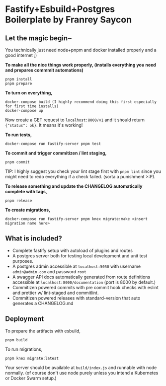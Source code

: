 # Fastify+Esbuild+Postgres Boilerplate by Franrey Saycon

## Let the magic begin~
You technically just need node+pnpm and docker installed properly and a good internet ;)

**To make all the nice things work properly, (installs everything you need and prepares commmit automations)**
```
pnpm install
pnpm prepare
```

**To turn on everything,**
```
docker-compose build (I highly recommend doing this first especially for first time installs)
docker-compose up
```

Now create a GET request to `localhost:8000/v1` and it should return `{"status": ok}`. It means it's working!

**To run tests,**
```
docker-compose run fastify-server pnpm test
```

**To commit and trigger commitizen / lint staging,**
```
pnpm commit
```
TIP: I highly suggest you check your lint stage first with `pnpm lint` since you might need to redo everything if a check failed. (sorta a punishment >:P).

**To release something and update the CHANGELOG automatically complete with tags,**
```
pnpm release
```

**To create migrations,**
```
docker-compose run fastify-server pnpm knex migrate:make <insert migration name here>
```

## What is included?
- Complete fastify setup with autoload of plugins and routes
- A postgres server both for testing local development and unit test purposes.
- A postgres admin accessible at `localhost:5050` with username `admin@admin.com` and password  `root`
- A swagger API docs automatically generated from route definitions accessible at `localhost:8000/documentation` (port is 8000 by default.)
- Commitizen powered commits with pre commit hook checks with eslint and prettier w/ lint-staged and commitlint.
- Commitizen powered releases with standard-version that auto generates a CHANGELOG.md


## Deployment
To prepare the artifacts with esbuild,
```
pnpm build
```

To run migrations,
```
pnpm knex migrate:latest
```

Your server should be available at `build/index.js` and runnable with node normally. (of course don't use node purely unless you intend a Kubernetes or Docker Swarm setup.)
